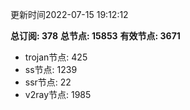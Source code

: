 更新时间2022-07-15 19:12:12

**总订阅: 378**
**总节点: 15853**
**有效节点: 3671**
- trojan节点: 425
- ss节点: 1239
- ssr节点: 22
- v2ray节点: 1985
